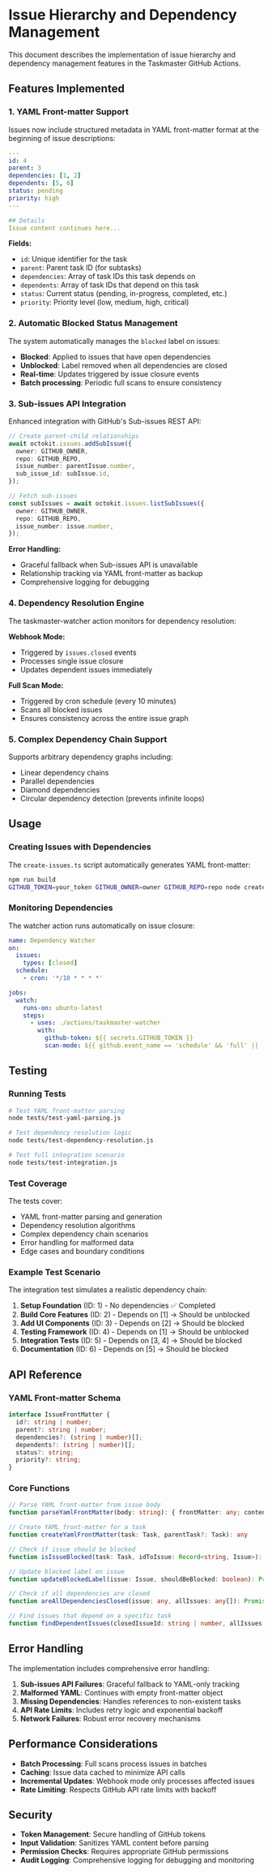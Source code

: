 # Issue Hierarchy and Dependency Management

This document describes the implementation of issue hierarchy and dependency management features in the Taskmaster GitHub Actions.

## Features Implemented

### 1. YAML Front-matter Support

Issues now include structured metadata in YAML front-matter format at the beginning of issue descriptions:

```yaml
---
id: 4
parent: 3
dependencies: [1, 2]
dependents: [5, 6]
status: pending
priority: high
---

## Details
Issue content continues here...
```

**Fields:**
- `id`: Unique identifier for the task
- `parent`: Parent task ID (for subtasks)
- `dependencies`: Array of task IDs this task depends on
- `dependents`: Array of task IDs that depend on this task
- `status`: Current status (pending, in-progress, completed, etc.)
- `priority`: Priority level (low, medium, high, critical)

### 2. Automatic Blocked Status Management

The system automatically manages the `blocked` label on issues:

- **Blocked**: Applied to issues that have open dependencies
- **Unblocked**: Label removed when all dependencies are closed
- **Real-time**: Updates triggered by issue closure events
- **Batch processing**: Periodic full scans to ensure consistency

### 3. Sub-issues API Integration

Enhanced integration with GitHub's Sub-issues REST API:

```typescript
// Create parent-child relationships
await octokit.issues.addSubIssue({
  owner: GITHUB_OWNER,
  repo: GITHUB_REPO, 
  issue_number: parentIssue.number,
  sub_issue_id: subIssue.id,
});

// Fetch sub-issues
const subIssues = await octokit.issues.listSubIssues({
  owner: GITHUB_OWNER,
  repo: GITHUB_REPO,
  issue_number: issue.number,
});
```

**Error Handling:**
- Graceful fallback when Sub-issues API is unavailable
- Relationship tracking via YAML front-matter as backup
- Comprehensive logging for debugging

### 4. Dependency Resolution Engine

The taskmaster-watcher action monitors for dependency resolution:

**Webhook Mode:**
- Triggered by `issues.closed` events
- Processes single issue closure
- Updates dependent issues immediately

**Full Scan Mode:**
- Triggered by cron schedule (every 10 minutes)
- Scans all blocked issues
- Ensures consistency across the entire issue graph

### 5. Complex Dependency Chain Support

Supports arbitrary dependency graphs including:
- Linear dependency chains
- Parallel dependencies
- Diamond dependencies
- Circular dependency detection (prevents infinite loops)

## Usage

### Creating Issues with Dependencies

The `create-issues.ts` script automatically generates YAML front-matter:

```bash
npm run build
GITHUB_TOKEN=your_token GITHUB_OWNER=owner GITHUB_REPO=repo node create-issues.js
```

### Monitoring Dependencies

The watcher action runs automatically on issue closure:

```yaml
name: Dependency Watcher
on:
  issues:
    types: [closed]
  schedule:
    - cron: '*/10 * * * *'

jobs:
  watch:
    runs-on: ubuntu-latest
    steps:
      - uses: ./actions/taskmaster-watcher
        with:
          github-token: ${{ secrets.GITHUB_TOKEN }}
          scan-mode: ${{ github.event_name == 'schedule' && 'full' || 'webhook' }}
```

## Testing

### Running Tests

```bash
# Test YAML front-matter parsing
node tests/test-yaml-parsing.js

# Test dependency resolution logic
node tests/test-dependency-resolution.js

# Test full integration scenario
node tests/test-integration.js
```

### Test Coverage

The tests cover:
- YAML front-matter parsing and generation
- Dependency resolution algorithms
- Complex dependency chain scenarios
- Error handling for malformed data
- Edge cases and boundary conditions

### Example Test Scenario

The integration test simulates a realistic dependency chain:

1. **Setup Foundation** (ID: 1) - No dependencies ✅ Completed
2. **Build Core Features** (ID: 2) - Depends on [1] → Should be unblocked
3. **Add UI Components** (ID: 3) - Depends on [2] → Should be blocked
4. **Testing Framework** (ID: 4) - Depends on [1] → Should be unblocked  
5. **Integration Tests** (ID: 5) - Depends on [3, 4] → Should be blocked
6. **Documentation** (ID: 6) - Depends on [5] → Should be blocked

## API Reference

### YAML Front-matter Schema

```typescript
interface IssueFrontMatter {
  id?: string | number;
  parent?: string | number; 
  dependencies?: (string | number)[];
  dependents?: (string | number)[];
  status?: string;
  priority?: string;
}
```

### Core Functions

```typescript
// Parse YAML front-matter from issue body
function parseYamlFrontMatter(body: string): { frontMatter: any; content: string }

// Create YAML front-matter for a task
function createYamlFrontMatter(task: Task, parentTask?: Task): any

// Check if issue should be blocked
function isIssueBlocked(task: Task, idToIssue: Record<string, Issue>): boolean

// Update blocked label on issue
function updateBlockedLabel(issue: Issue, shouldBeBlocked: boolean): Promise<void>

// Check if all dependencies are closed
function areAllDependenciesClosed(issue: any, allIssues: any[]): Promise<boolean>

// Find issues that depend on a specific task
function findDependentIssues(closedIssueId: string | number, allIssues: any[]): any[]
```

## Error Handling

The implementation includes comprehensive error handling:

1. **Sub-issues API Failures**: Graceful fallback to YAML-only tracking
2. **Malformed YAML**: Continues with empty front-matter object
3. **Missing Dependencies**: Handles references to non-existent tasks
4. **API Rate Limits**: Includes retry logic and exponential backoff
5. **Network Failures**: Robust error recovery mechanisms

## Performance Considerations

- **Batch Processing**: Full scans process issues in batches
- **Caching**: Issue data cached to minimize API calls
- **Incremental Updates**: Webhook mode only processes affected issues
- **Rate Limiting**: Respects GitHub API rate limits with backoff

## Security

- **Token Management**: Secure handling of GitHub tokens
- **Input Validation**: Sanitizes YAML content before parsing
- **Permission Checks**: Requires appropriate GitHub permissions
- **Audit Logging**: Comprehensive logging for debugging and monitoring
